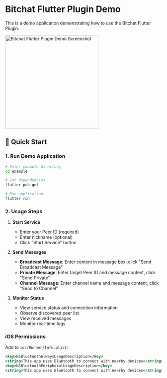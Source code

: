 # Bitchat Flutter Plugin Demo

This is a demo application demonstrating how to use the Bitchat Flutter Plugin.

<img src="https://image.nostr.build/31625c86439eef530546b8a1cece959257aec5d5c67c95a0fc4f5871002c527f.jpg" alt="Bitchat Flutter Plugin Demo Screenshot" width="300" style="max-width: 100%; height: auto;">

## 🚀 Quick Start

### 1. Run Demo Application

```bash
# Enter example directory
cd example

# Get dependencies
flutter pub get

# Run application
flutter run
```

### 2. Usage Steps

1. **Start Service**
   - Enter your Peer ID (required)
   - Enter nickname (optional)
   - Click "Start Service" button

2. **Send Messages**
   - **Broadcast Message**: Enter content in message box, click "Send Broadcast Message"
   - **Private Message**: Enter target Peer ID and message content, click "Send Private"
   - **Channel Message**: Enter channel name and message content, click "Send to Channel"

3. **Monitor Status**
   - View service status and connection information
   - Observe discovered peer list
   - View received messages
   - Monitor real-time logs

### iOS Permissions

Add to `ios/Runner/Info.plist`:

```xml
<key>NSBluetoothAlwaysUsageDescription</key>
<string>This app uses Bluetooth to connect with nearby devices</string>
<key>NSBluetoothPeripheralUsageDescription</key>
<string>This app uses Bluetooth to connect with nearby devices</string>
```